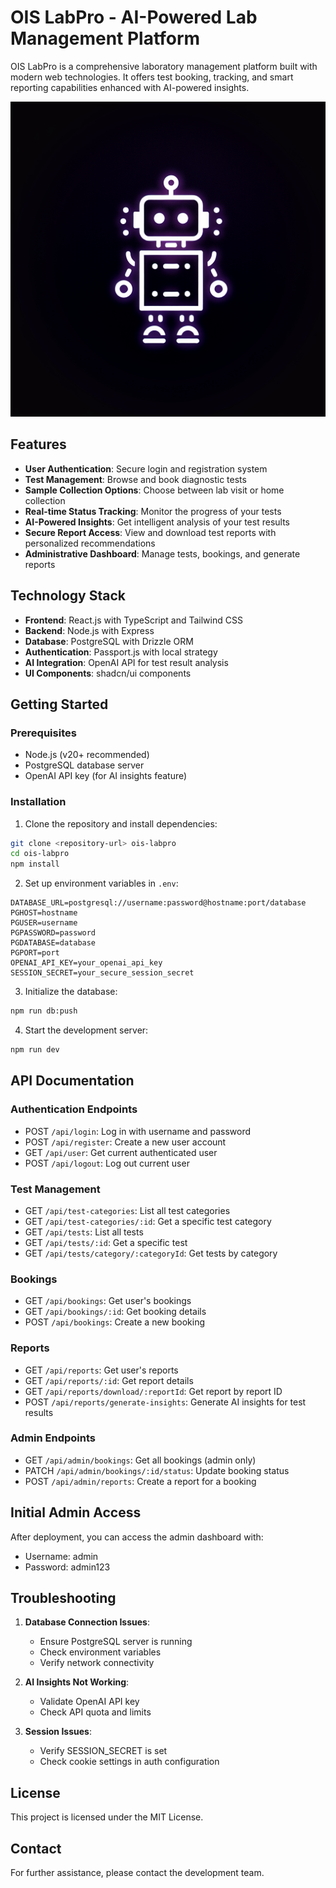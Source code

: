 # OIS LabPro - AI-Powered Lab Management Platform

OIS LabPro is a comprehensive laboratory management platform built with modern web technologies. It offers test booking, tracking, and smart reporting capabilities enhanced with AI-powered insights.

![OIS LabPro Logo](generated-icon.png)

## Features

- **User Authentication**: Secure login and registration system
- **Test Management**: Browse and book diagnostic tests
- **Sample Collection Options**: Choose between lab visit or home collection
- **Real-time Status Tracking**: Monitor the progress of your tests
- **AI-Powered Insights**: Get intelligent analysis of your test results
- **Secure Report Access**: View and download test reports with personalized recommendations
- **Administrative Dashboard**: Manage tests, bookings, and generate reports

## Technology Stack

- **Frontend**: React.js with TypeScript and Tailwind CSS
- **Backend**: Node.js with Express
- **Database**: PostgreSQL with Drizzle ORM
- **Authentication**: Passport.js with local strategy
- **AI Integration**: OpenAI API for test result analysis
- **UI Components**: shadcn/ui components

## Getting Started

### Prerequisites

- Node.js (v20+ recommended)
- PostgreSQL database server
- OpenAI API key (for AI insights feature)

### Installation

1. Clone the repository and install dependencies:
```bash
git clone <repository-url> ois-labpro
cd ois-labpro
npm install
```

2. Set up environment variables in `.env`:
```
DATABASE_URL=postgresql://username:password@hostname:port/database
PGHOST=hostname
PGUSER=username
PGPASSWORD=password
PGDATABASE=database
PGPORT=port
OPENAI_API_KEY=your_openai_api_key
SESSION_SECRET=your_secure_session_secret
```

3. Initialize the database:
```bash
npm run db:push
```

4. Start the development server:
```bash
npm run dev
```

## API Documentation

### Authentication Endpoints
- POST `/api/login`: Log in with username and password
- POST `/api/register`: Create a new user account
- GET `/api/user`: Get current authenticated user
- POST `/api/logout`: Log out current user

### Test Management
- GET `/api/test-categories`: List all test categories
- GET `/api/test-categories/:id`: Get a specific test category
- GET `/api/tests`: List all tests
- GET `/api/tests/:id`: Get a specific test
- GET `/api/tests/category/:categoryId`: Get tests by category

### Bookings
- GET `/api/bookings`: Get user's bookings
- GET `/api/bookings/:id`: Get booking details
- POST `/api/bookings`: Create a new booking

### Reports
- GET `/api/reports`: Get user's reports
- GET `/api/reports/:id`: Get report details
- GET `/api/reports/download/:reportId`: Get report by report ID
- POST `/api/reports/generate-insights`: Generate AI insights for test results

### Admin Endpoints
- GET `/api/admin/bookings`: Get all bookings (admin only)
- PATCH `/api/admin/bookings/:id/status`: Update booking status
- POST `/api/admin/reports`: Create a report for a booking

## Initial Admin Access

After deployment, you can access the admin dashboard with:
- Username: admin
- Password: admin123

## Troubleshooting

1. **Database Connection Issues**: 
   - Ensure PostgreSQL server is running
   - Check environment variables
   - Verify network connectivity

2. **AI Insights Not Working**:
   - Validate OpenAI API key
   - Check API quota and limits

3. **Session Issues**:
   - Verify SESSION_SECRET is set
   - Check cookie settings in auth configuration

## License

This project is licensed under the MIT License.

## Contact

For further assistance, please contact the development team.